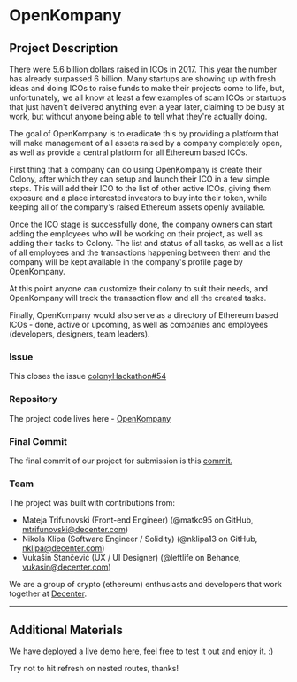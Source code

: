 # OpenKompany

## Project Description
There were 5.6 billion dollars raised in ICOs in 2017. This year the number has already surpassed 6 billion. Many startups are showing up with fresh ideas and doing ICOs to raise funds to make their projects come to life, but, unfortunately, we all know at least a few examples of scam ICOs or startups that just haven't delivered anything even a year later, claiming to be busy at work, but without anyone being able to tell what they're actually doing.

The goal of OpenKompany is to eradicate this by providing a platform that will make management of all assets raised by a company completely open, as well as provide a central platform for all Ethereum based ICOs.

First thing that a company can do using OpenKompany is create their Colony, after which they can setup and launch their ICO in a few simple steps. This will add their ICO to the list of other active ICOs, giving them exposure and a place interested investors to buy into their token, while keeping all of the company's raised Ethereum assets openly available.

Once the ICO stage is successfully done, the company owners can start adding the employees who will be working on their project, as well as adding their tasks to Colony. The list and status of all tasks, as well as a list of all employees and the transactions happening between them and the company will be kept available in the company's profile page by OpenKompany.

At this point anyone can customize their colony to suit their needs, and OpenKompany will track the transaction flow and all the created tasks.

Finally, OpenKompany would also serve as a directory of Ethereum based ICOs - done, active or upcoming, as well as companies and employees (developers, designers, team leaders).

### Issue
This closes the issue [colonyHackathon#54](https://github.com/JoinColony/colonyHackathon/issues/54)

### Repository

The project code lives here - [OpenKompany](https://github.com/DecenterApps/OpenKompany)

### Final Commit
The final commit of our project for submission is this [commit.](https://github.com/DecenterApps/OpenKompany/commit/675a2cf1a5f1c2e9b3a9baa5874690e077b1b258)

### Team
The project was built with contributions from:

- Mateja Trifunovski (Front-end Engineer) (@matko95 on GitHub, mtrifunovski@decenter.com)
- Nikola Klipa (Software Engineer / Solidity) (@nklipa13 on GitHub, nklipa@decenter.com)
- Vukašin Stančević (UX / UI Designer) (@leftlife on Behance, vukasin@decenter.com)

We are a group of crypto (ethereum) enthusiasts and developers that work together at [Decenter](https://decenter.com/).

---

## Additional Materials

We have deployed a live demo [here](https://decenterapps.github.io/OpenKompany/), feel free to test it out and enjoy it. :)

Try not to hit refresh on nested routes, thanks!

